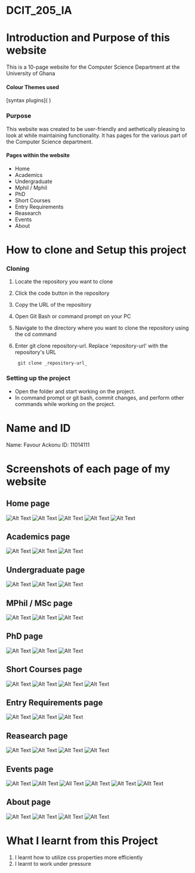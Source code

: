 # DCIT_205_IA
# Introduction and Purpose of this website
This is a 10-page website for the Computer Science Department at the University of Ghana

#### Colour Themes used
[syntax plugins](<!-- Coolors Palette Widget -->
      <script src="https://coolors.co/palette-widget/widget.js"></script>
      <script data-id="029418800526019884">new CoolorsPaletteWidget("029418800526019884", ["c9c9ee","baabbd","9f838c","8d7471","242325"]); </script>)

### Purpose
This website was created to be user-friendly and aethetically pleasing to look at while maintaining functionality. It has pages for the various part of the Computer Science department. 

#### Pages within the website
+ Home
+ Academics
+ Undergraduate
+ Mphil / Mphil
+ PhD
+ Short Courses
+ Entry Requirements
+ Reasearch
+ Events
+ About


# How to clone and Setup this project
### Cloning
  1. Locate the repository you want to clone
  2. Click the code button in the repository
  3. Copy the URL of the repository
  4. Open Git Bash or command prompt on your PC
  5. Navigate to the directory where you want to clone the repository using the cd command
  6. Enter git clone repository-url. Replace 'repository-url' with the repository's URL

     ```
      git clone _repository-url_
     ```

### Setting up the project
  + Open the folder and start working on the project. 
  + In command prompt or git bash, commit changes, and perform other commands while working on the project.


# Name and ID

Name: Favour Ackonu 
ID: 11014111 

# Screenshots of each page of my website

## Home page
  
  ![Alt Text](https://github.com/favourrr-a/11014111_DCIT205/blob/main/screenshots%20of%20website/home/Screenshot%202023-11-28%20194839.png)
  ![Alt Text](https://github.com/favourrr-a/11014111_DCIT205/blob/main/screenshots%20of%20website/home/Screenshot%202023-11-28%20201529.png)
  ![Alt Text](https://github.com/favourrr-a/11014111_DCIT205/blob/main/screenshots%20of%20website/home/Screenshot%202023-11-28%20201537.png)
  ![Alt Text](https://github.com/favourrr-a/11014111_DCIT205/blob/main/screenshots%20of%20website/home/Screenshot%202023-11-28%20201600.png)
  ![Alt Text](https://github.com/favourrr-a/11014111_DCIT205/blob/main/screenshots%20of%20website/home/Screenshot%202023-11-28%20203025.png)


## Academics page
  
   ![Alt Text](https://github.com/favourrr-a/11014111_DCIT205/blob/main/screenshots%20of%20website/academics/Screenshot%202023-11-28%20203037.png)
   ![Alt Text](https://github.com/favourrr-a/11014111_DCIT205/blob/main/screenshots%20of%20website/academics/Screenshot%202023-11-28%20203044.png)
   ![Alt Text](https://github.com/favourrr-a/11014111_DCIT205/blob/main/screenshots%20of%20website/academics/Screenshot%202023-11-28%20203055.png)
  
## Undergraduate page
  
  ![Alt Text](https://github.com/favourrr-a/11014111_DCIT205/blob/main/screenshots%20of%20website/undergrad/Screenshot%202023-11-28%20203104.png)
  ![Alt Text](https://github.com/favourrr-a/11014111_DCIT205/blob/main/screenshots%20of%20website/undergrad/Screenshot%202023-11-28%20203118.png)
  ![Alt Text](https://github.com/favourrr-a/11014111_DCIT205/blob/main/screenshots%20of%20website/undergrad/Screenshot%202023-11-28%20203128.png)
  
## MPhil / MSc page

  ![Alt Text](https://github.com/favourrr-a/11014111_DCIT205/blob/main/screenshots%20of%20website/msc.mphil/Screenshot%202023-11-28%20203146.png)
  ![Alt Text](https://github.com/favourrr-a/11014111_DCIT205/blob/main/screenshots%20of%20website/msc.mphil/Screenshot%202023-11-28%20203154.png)
  ![Alt Text](https://github.com/favourrr-a/11014111_DCIT205/blob/main/screenshots%20of%20website/msc.mphil/Screenshot%202023-11-28%20203203.png)
  
## PhD page

  ![Alt Text](https://github.com/favourrr-a/11014111_DCIT205/blob/main/screenshots%20of%20website/phd/Screenshot%202023-11-28%20203214.png)
  ![Alt Text](https://github.com/favourrr-a/11014111_DCIT205/blob/main/screenshots%20of%20website/phd/Screenshot%202023-11-28%20203223.png)
  ![Alt Text](https://github.com/favourrr-a/11014111_DCIT205/blob/main/screenshots%20of%20website/phd/Screenshot%202023-11-28%20203233.png)
  
## Short Courses page
  ![Alt Text](https://github.com/favourrr-a/11014111_DCIT205/blob/main/screenshots%20of%20website/shortCourses/Screenshot%202023-11-28%20203241.png)
  ![Alt Text](https://github.com/favourrr-a/11014111_DCIT205/blob/main/screenshots%20of%20website/shortCourses/Screenshot%202023-11-28%20203249.png)
  ![Alt Text](https://github.com/favourrr-a/11014111_DCIT205/blob/main/screenshots%20of%20website/shortCourses/Screenshot%202023-11-28%20203305.png)
  ![Alt Text](https://github.com/favourrr-a/11014111_DCIT205/blob/main/screenshots%20of%20website/shortCourses/Screenshot%202023-11-28%20203316.png)

## Entry Requirements page

  ![Alt Text](https://github.com/favourrr-a/11014111_DCIT205/blob/main/screenshots%20of%20website/entryRequirements/Screenshot%202023-11-28%20204017.png)
  ![Alt Text](https://github.com/favourrr-a/11014111_DCIT205/blob/main/screenshots%20of%20website/entryRequirements/Screenshot%202023-11-28%20203409.png)
  ![Alt Text](https://github.com/favourrr-a/11014111_DCIT205/blob/main/screenshots%20of%20website/entryRequirements/Screenshot%202023-11-28%20203401.png)
  
## Reasearch page

  ![Alt Text](https://github.com/favourrr-a/11014111_DCIT205/blob/main/screenshots%20of%20website/research/Screenshot%202023-11-28%20195816.png)
  ![Alt Text](https://github.com/favourrr-a/11014111_DCIT205/blob/main/screenshots%20of%20website/research/Screenshot%202023-11-28%20195825.png)
  ![Alt Text](https://github.com/favourrr-a/11014111_DCIT205/blob/main/screenshots%20of%20website/research/Screenshot%202023-11-28%20195833.png)
  ![Alt Text](https://github.com/favourrr-a/11014111_DCIT205/blob/main/screenshots%20of%20website/research/Screenshot%202023-11-28%20195841.png)
  
## Events page

  ![Alt Text](https://github.com/favourrr-a/11014111_DCIT205/blob/main/screenshots%20of%20website/events/Screenshot%202023-11-28%20195851.png)
  ![Allt Text](https://github.com/favourrr-a/11014111_DCIT205/blob/main/screenshots%20of%20website/events/Screenshot%202023-11-28%20195859.png)
  ![All Text](https://github.com/favourrr-a/11014111_DCIT205/blob/main/screenshots%20of%20website/events/Screenshot%202023-11-28%20195907.png)
  ![Alt Text](https://github.com/favourrr-a/11014111_DCIT205/blob/main/screenshots%20of%20website/events/Screenshot%202023-11-28%20195914.png)
  ![Alt Text](https://github.com/favourrr-a/11014111_DCIT205/blob/main/screenshots%20of%20website/events/Screenshot%202023-11-28%20195914.png)
  ![Allt Text](https://github.com/favourrr-a/11014111_DCIT205/blob/main/screenshots%20of%20website/events/Screenshot%202023-11-28%20195932.png)
  
## About page

  ![Alt Text](https://github.com/favourrr-a/11014111_DCIT205/blob/main/screenshots%20of%20website/about/Screenshot%202023-11-28%20195942.png)
  ![Alt Text](https://github.com/favourrr-a/11014111_DCIT205/blob/main/screenshots%20of%20website/about/Screenshot%202023-11-28%20195951.png)
  ![Alt Text](https://github.com/favourrr-a/11014111_DCIT205/blob/main/screenshots%20of%20website/about/Screenshot%202023-11-28%20200000.png)
  ![Alt Text](https://github.com/favourrr-a/11014111_DCIT205/blob/main/screenshots%20of%20website/about/Screenshot%202023-11-28%20200013.png)

# What I learnt from this Project
1. I learnt how to utilize css properties more efficiently
2. I learnt to work under pressure



